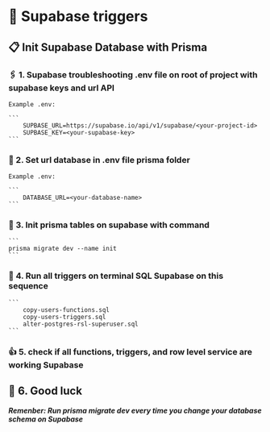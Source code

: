
# 🧰 Supabase triggers

## 📋 Init Supabase Database with Prisma

### 🖇️ 1. Supabase troubleshooting .env file on root of project with supabase keys and url API

    Example .env:

    ```
        SUPBASE_URL=https://supabase.io/api/v1/supabase/<your-project-id>
        SUPBASE_KEY=<your-supabase-key>
    ```

### 📎 2. Set url database in .env file prisma folder

    Example .env:

    ```
        DATABASE_URL=<your-database-name>
    ```

### 💠 3. Init prisma tables on supabase with command

    ```
    prisma migrate dev --name init
    ```

### 🏃 4. Run all triggers on terminal SQL Supabase on this sequence

    ```
        copy-users-functions.sql
        copy-users-triggers.sql
        alter-postgres-rsl-superuser.sql
    ```

### 👍 5. check if all functions, triggers, and row level service are working Supabase

## 🤘 6. Good luck

***Remenber: Run prisma migrate dev every time you change your database schema on Supabase***
